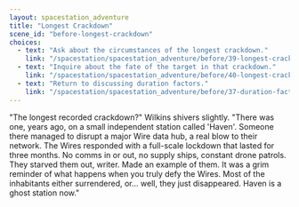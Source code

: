```yaml
---
layout: spacestation_adventure
title: "Longest Crackdown"
scene_id: "before-longest-crackdown"
choices:
  - text: "Ask about the circumstances of the longest crackdown."
    link: "/spacestation/spacestation_adventure/before/39-longest-crackdown-circumstances"
  - text: "Inquire about the fate of the target in that crackdown."
    link: "/spacestation/spacestation_adventure/before/40-longest-crackdown-target-fate"
  - text: "Return to discussing duration factors."
    link: "/spacestation/spacestation_adventure/before/37-duration-factors"
---
```


"The longest recorded crackdown?" Wilkins shivers slightly. "There was one, years ago, on a small independent station called 'Haven'. Someone there managed to disrupt a major Wire data hub, a real blow to their network. The Wires responded with a full-scale lockdown that lasted for three months. No comms in or out, no supply ships, constant drone patrols. They starved them out, writer. Made an example of them. It was a grim reminder of what happens when you truly defy the Wires. Most of the inhabitants either surrendered, or... well, they just disappeared. Haven is a ghost station now."
